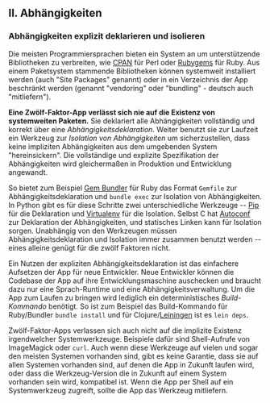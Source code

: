 ﻿## II. Abhängigkeiten
### Abhängigkeiten explizit deklarieren und isolieren

Die meisten Programmiersprachen bieten ein System an um unterstützende Bibliotheken zu verbreiten, wie [CPAN](http://www.cpan.org/) für Perl oder [Rubygems](http://rubygems.org/) für Ruby. Aus einem Paketsystem stammende Bibliotheken können systemweit installiert werden (auch "Site Packages" genannt) oder in ein Verzeichnis der App beschränkt werden (genannt "vendoring" oder "bundling" - deutsch auch "mitliefern").

**Eine Zwölf-Faktor-App verlässt sich nie auf die Existenz von systemweiten Paketen.**  Sie deklariert alle Abhängigkeiten vollständig und korrekt über eine *Abhängigkeitsdeklaration*. Weiter benutzt sie zur Laufzeit ein Werkzeug zur *Isolation von Abhängigkeiten* um sicherzustellen, dass keine impliziten Abhängigkeiten aus dem umgebenden System "hereinsickern". Die vollständige und explizite Spezifikation der Abhängigkeiten wird gleichermaßen in Produktion und Entwicklung angewandt.

So bietet zum Beispiel [Gem Bundler](https://bundler.io/) für Ruby das Format `Gemfile` zur Abhängigkeitsdeklaration und `bundle exec` zur Isolation von Abhängigkeiten. In Python gibt es für diese Schritte zwei unterschiedliche Werkzeuge -- [Pip](http://www.pip-installer.org/en/latest/) für die Deklaration und [Virtualenv](http://www.virtualenv.org/en/latest/) für die Isolation. Selbst C hat [Autoconf](http://www.gnu.org/s/autoconf/) zur Deklaration der Abhängigkeiten, und statisches Linken kann für Isolation sorgen. Unabhängig von den Werkzeugen müssen Abhängigkeitsdeklaration und Isolation immer zusammen benutzt werden -- eines alleine genügt für die zwölf Faktoren nicht.

Ein Nutzen der expliziten Abhängigkeitsdeklaration ist das einfachere Aufsetzen der App für neue Entwickler. Neue Entwickler können die Codebase der App auf ihre Entwicklungsmaschine auschecken und braucht dazu nur eine Sprach-Runtime und eine Abhängigkeitsverwaltung. Um die App zum Laufen zu bringen wird lediglich ein deterministisches *Build-Kommando* benötigt. So ist zum Beispiel das Build-Kommando für Ruby/Bundler `bundle install` und für Clojure/[Leiningen](https://github.com/technomancy/leiningen#readme) ist es `lein deps`.

Zwölf-Faktor-Apps verlassen sich auch nicht auf die implizite Existenz irgendwelcher Systemwerkzeuge. Beispiele dafür sind Shell-Aufrufe von ImageMagick oder `curl`. Auch wenn diese Werkzeuge auf vielen und sogar den meisten Systemen vorhanden sind, gibt es keine Garantie, dass sie auf allen Systemen vorhanden sind, auf denen die App in Zukunft laufen wird, oder dass die Werkzeug-Version die in Zukunft auf einem System vorhanden sein wird, kompatibel ist. Wenn die App per Shell auf ein Systemwerkzeug zugreift, sollte die App das Werkzeug mitliefern.
